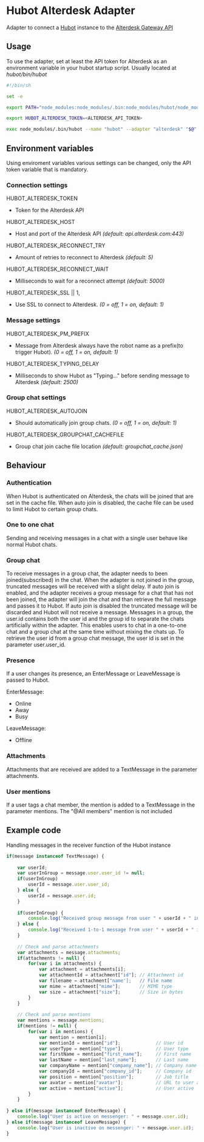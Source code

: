 # Hubot Alterdesk Adapter

Adapter to connect a [Hubot](https://hubot.github.com/) instance to the 
[Alterdesk Gateway API](https://api.alterdesk.com/documentation/gateway)

## Usage
To use the adapter, set at least the API token for Alterdesk as an environment variable in your hubot startup script.
Usually located at *hubot/bin/hubot*
```sh
#!/bin/sh

set -e

export PATH="node_modules:node_modules/.bin:node_modules/hubot/node_modules/.bin:$PATH"

export HUBOT_ALTERDESK_TOKEN=<ALTERDESK_API_TOKEN>

exec node_modules/.bin/hubot --name "hubot" --adapter "alterdesk" "$@"

```


## Environment variables
Using enviroment variables various settings can be changed, only the API token variable that is mandatory.

### Connection settings
HUBOT_ALTERDESK_TOKEN
* Token for the Alterdesk API

HUBOT_ALTERDESK_HOST
* Host and port of the Alterdesk API *(default: api.alterdesk.com:443)*

HUBOT_ALTERDESK_RECONNECT_TRY
* Amount of retries to reconnect to Alterdesk *(default: 5)*

HUBOT_ALTERDESK_RECONNECT_WAIT
* Milliseconds to wait for a reconnect attempt *(default: 5000)*

HUBOT_ALTERDESK_SSL || 1,
* Use SSL to connect to Alterdesk. *(0 = off, 1 = on, default: 1)*

### Message settings
HUBOT_ALTERDESK_PM_PREFIX
* Message from Alterdesk always have the robot name as a prefix(to trigger Hubot). *(0 = off, 1 = on, default: 1)*

HUBOT_ALTERDESK_TYPING_DELAY
* Milliseconds to show Hubot as "Typing..." before sending message to Alterdesk *(default: 2500)*

### Group chat settings
HUBOT_ALTERDESK_AUTOJOIN
* Should automatically join group chats. *(0 = off, 1 = on, default: 1)*

HUBOT_ALTERDESK_GROUPCHAT_CACHEFILE
* Group chat join cache file location *(default: groupchat_cache.json)*


## Behaviour

### Authentication
When Hubot is authenticated on Alterdesk, the chats will be joined that are set in the cache file.
When auto join is disabled, the cache file can be used to limit Hubot to certain group chats.

### One to one chat
Sending and receiving messages in a chat with a single user behave like normal Hubot chats.

### Group chat
To receive messages in a group chat, the adapter needs to been joined(subscribed) in the chat. When the adapter is not 
joined in the group, truncated messages will be received with a slight delay. If auto join is enabled, and the adapter 
receives a group message for a chat that has not been joined, the adapter will join the chat and than retrieve the full 
message and passes it to Hubot. If auto join is disabled the truncated message will be discarded and Hubot will not 
receive a message.
Messages in a group, the user.id contains both the user id and the group id to separate the chats artificially within 
the adapter. This enables users to chat in a one-to-one chat and a group chat at the same time without mixing the chats 
up. To retrieve the user id from a group chat message, the user id is set in the parameter user.user_id.

### Presence
If a user changes its presence, an EnterMessage or LeaveMessage is passed to Hubot.

EnterMessage:
* Online
* Away
* Busy

LeaveMessage:
* Offline

### Attachments
Attachments that are received are added to a TextMessage in the parameter attachments.

### User mentions
If a user tags a chat member, the mention is added to a TextMessage in the parameter mentions.
The "@All members" mention is not included

## Example code
Handling messages in the receiver function of the Hubot instance
```javascript
if(message instanceof TextMessage) {
    
    var userId;
    var userInGroup = message.user.user_id != null;
    if(userInGroup)
        userId = message.user.user_id;
    } else {
        userId = message.user.id;
    }
    
    if(userInGroup) {
        console.log("Received group message from user " + userId + " in chat " + message.room");
    } else {
        console.log("Received 1-to-1 message from user " + userId + " in chat " + message.room");
    }
    
    // Check and parse attachments
    var attachments = message.attachments;
    if(attachments != null) {
        for(var i in attachments) {
            var attachment = attachments[i];
            var attachmentId = attachment["id"]; // Attachment id
            var filename = attachment["name'];   // File name
            var mime = attachment["mime"];       // MIME type
            var size = attachment["size"];       // Size in bytes
        }
    }
    
    // Check and parse mentions
    var mentions = message.mentions;
    if(mentions != null) {
        for(var i in mentions) {
            var mention = mention[i];
            var mentionId = mention["id"];             // User id
            var userType = mention["type"];            // User type
            var firstName = mention["first_name"];     // First name
            var lastName = mention["last_name"];       // Last name
            var companyName = mention["company_name"]; // Company name
            var companyId = mention["company_id"];     // Company id
            var position = mention["position"];        // Job title
            var avatar = mention["avatar"];            // URL to user avatar image
            var active = mention["active"];            // User active
        }
    }
    
} else if(message instanceof EnterMessage) {
    console.log("User is active on messenger: " + message.user.id);
} else if(message instanceof LeaveMessage) {
    console.log("User is inactive on messenger: " + message.user.id);
}
```